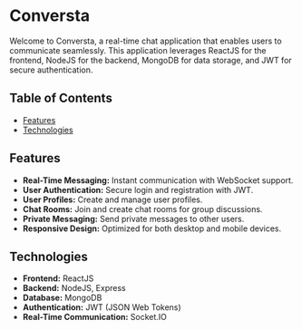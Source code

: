 # Conversta

Welcome to Conversta, a real-time chat application that enables users to communicate seamlessly. This application leverages ReactJS for the frontend, NodeJS for the backend, MongoDB for data storage, and JWT for secure authentication.

## Table of Contents

- [Features](#features)
- [Technologies](#technologies)

## Features

- **Real-Time Messaging:** Instant communication with WebSocket support.
- **User Authentication:** Secure login and registration with JWT.
- **User Profiles:** Create and manage user profiles.
- **Chat Rooms:** Join and create chat rooms for group discussions.
- **Private Messaging:** Send private messages to other users.
- **Responsive Design:** Optimized for both desktop and mobile devices.

## Technologies

- **Frontend:** ReactJS
- **Backend:** NodeJS, Express
- **Database:** MongoDB
- **Authentication:** JWT (JSON Web Tokens)
- **Real-Time Communication:** Socket.IO

